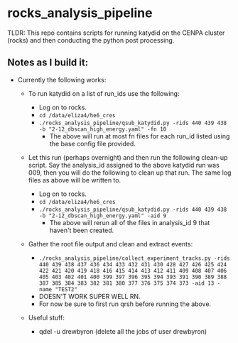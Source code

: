 # rocks_analysis_pipeline

TLDR: This repo contains scripts for running katydid on the CENPA cluster (rocks) and then conducting the python post processing.

## Notes as I build it: 

* Currently the following works: 
	* To run katydid on a list of run_ids use the following: 
		* Log on to rocks. 
		* `cd /data/eliza4/he6_cres`
		* `./rocks_analysis_pipeline/qsub_katydid.py -rids 440 439 438 -b "2-12_dbscan_high_energy.yaml" -fn 10`
			* The above will run at most fn files for each run_id listed using the base config file provided. 

	* Let this run (perhaps overnight) and then run the following clean-up script. Say the analysis_id assigned to the above katydid run was 009, then you will do the following to clean up that run. The same log files as above will be written to. 
		* Log on to rocks. 
		* `cd /data/eliza4/he6_cres`
		* `./rocks_analysis_pipeline/qsub_katydid.py -rids 440 439 438 -b "2-12_dbscan_high_energy.yaml" -aid 9`
			* The above will rerun all of the files in analysis_id 9 that haven't been created. 

	* Gather the root file output and clean and extract events: 
		* `./rocks_analysis_pipeline/collect_experiment_tracks.py -rids 440 439 438 437 436 434 433 432 431 430 428 427 426 425 424 422 421 420 419 418 416 415 414 413 412 411 409 408 407 406 405 403 402 401 400 399 397 396 395 394 393 391 390 389 388 387 385 384 383 382 381 380 377 376 375 374 373 -aid 13 -name "TEST2"`
		* DOESN'T WORK SUPER WELL RN. 
		* For now be sure to first run qrsh before running the above. 


	* Useful stuff: 
		* qdel -u drewbyron (delete all the jobs of user drewbyron)



